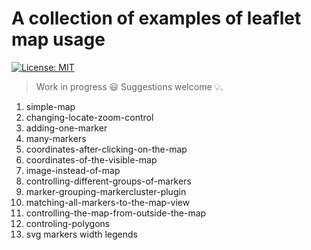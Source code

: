 # A collection of examples of leaflet map usage
[![License: MIT](https://img.shields.io/badge/License-MIT-blue.svg)](https://opensource.org/licenses/MIT)

> Work in progress :smiley: 
> Suggestions welcome :bulb:.

1. simple-map
2. changing-locate-zoom-control
3. adding-one-marker
4. many-markers
5. coordinates-after-clicking-on-the-map
6. coordinates-of-the-visible-map
7. image-instead-of-map
8. controlling-different-groups-of-markers
9. marker-grouping-markercluster-plugin
10. matching-all-markers-to-the-map-view
11. controlling-the-map-from-outside-the-map
12. controling-polygons
13. svg markers width legends
